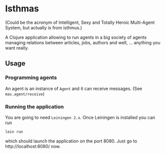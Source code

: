 # Isthmas

(Could be the acronym of Intelligent, Sexy and Totally Heroic Multi-Agent System, but actually is from isthmus.)

A Clojure application allowing to run agents in a big society of agents managing relations between articles, jobs, authors and well, ... anything you want really.

## Usage

### Programming agents

An agent is an instance of `Agent` and it can receive messages. (See `mas.agent/receive`)

### Running the application

You are going to need `Leiningen 2.x`. Once Leiningen is installed you can run

    lein run

which should launch the application on the port 8080. Just go to http://localhost:8080/ now.
